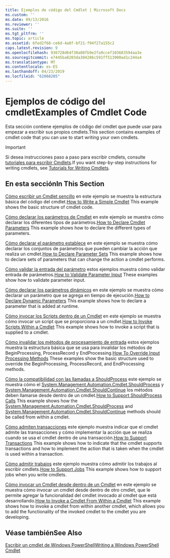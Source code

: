 ```yaml
---
title: Ejemplos de código del Cmdlet | Microsoft Docs
ms.custom: ''
ms.date: 09/13/2016
ms.reviewer: ''
ms.suite: ''
ms.tgt_pltfrm: ''
ms.topic: article
ms.assetid: 6fed2f68-ce6d-4a8f-bf21-f94f27a155c2
caps.latest.revision: 9
ms.openlocfilehash: 936728d64f30a08fb9e2fa9ccef103683594aa3e
ms.sourcegitcommit: e7445ba8203da304286c591ff513900ad1c244a4
ms.translationtype: MT
ms.contentlocale: es-ES
ms.lasthandoff: 04/23/2019
ms.locfileid: "62068205"
---
```

# <a name="examples-of-cmdlet-code"></a><span data-ttu-id="2c849-102">Ejemplos de código del cmdlet</span><span class="sxs-lookup"><span data-stu-id="2c849-102">Examples of Cmdlet Code</span></span>

<span data-ttu-id="2c849-103">Esta sección contiene ejemplos de código del cmdlet que puede usar para empezar a escribir sus propios cmdlets.</span><span class="sxs-lookup"><span data-stu-id="2c849-103">This section contains examples of cmdlet code that you can use to start writing your own cmdlets.</span></span>

> [!IMPORTANT]
> <span data-ttu-id="2c849-104">Si desea instrucciones paso a paso para escribir cmdlets, consulte [tutoriales para escribir Cmdlets](./tutorials-for-writing-cmdlets.md).</span><span class="sxs-lookup"><span data-stu-id="2c849-104">If you want step-by-step instructions for writing cmdlets, see [Tutorials for Writing Cmdlets](./tutorials-for-writing-cmdlets.md).</span></span>

## <a name="in-this-section"></a><span data-ttu-id="2c849-105">En esta sección</span><span class="sxs-lookup"><span data-stu-id="2c849-105">In This Section</span></span>

<span data-ttu-id="2c849-106">[Cómo escribir un Cmdlet sencillo](./how-to-write-a-simple-cmdlet.md) en este ejemplo se muestra la estructura básica del código del cmdlet.</span><span class="sxs-lookup"><span data-stu-id="2c849-106">[How to Write a Simple Cmdlet](./how-to-write-a-simple-cmdlet.md) This example shows the basic structure of cmdlet code.</span></span>

<span data-ttu-id="2c849-107">[Cómo declarar los parámetros de Cmdlet](./how-to-declare-cmdlet-parameters.md) en este ejemplo se muestra cómo declarar los diferentes tipos de parámetros.</span><span class="sxs-lookup"><span data-stu-id="2c849-107">[How to Declare Cmdlet Parameters](./how-to-declare-cmdlet-parameters.md) This example shows how to declare the different types of parameters.</span></span>

<span data-ttu-id="2c849-108">[Cómo declarar el parámetro establece](./how-to-declare-parameter-sets.md) en este ejemplo se muestra cómo declarar los conjuntos de parámetros que pueden cambiar la acción que realiza un cmdlet.</span><span class="sxs-lookup"><span data-stu-id="2c849-108">[How to Declare Parameter Sets](./how-to-declare-parameter-sets.md) This example shows how to declare sets of parameters that can change the action a cmdlet performs.</span></span>

<span data-ttu-id="2c849-109">[Cómo validar la entrada del parámetro](./how-to-validate-parameter-input.md) estos ejemplos muestra cómo validar entrada de parámetros.</span><span class="sxs-lookup"><span data-stu-id="2c849-109">[How to Validate Parameter Input](./how-to-validate-parameter-input.md) These examples show how to validate parameter input.</span></span>

<span data-ttu-id="2c849-110">[Cómo declarar los parámetros dinámicos](./how-to-declare-dynamic-parameters.md) en este ejemplo se muestra cómo declarar un parámetro que se agrega en tiempo de ejecución.</span><span class="sxs-lookup"><span data-stu-id="2c849-110">[How to Declare Dynamic Parameters](./how-to-declare-dynamic-parameters.md) This example shows how to declare a parameter that is added at runtime.</span></span>

<span data-ttu-id="2c849-111">[Cómo invocar los Scripts dentro de un Cmdlet](./how-to-invoke-scripts-within-a-cmdlet.md) en este ejemplo se muestra cómo invocar un script que se proporciona a un cmdlet.</span><span class="sxs-lookup"><span data-stu-id="2c849-111">[How to Invoke Scripts Within a Cmdlet](./how-to-invoke-scripts-within-a-cmdlet.md) This example shows how to invoke a script that is supplied to a cmdlet.</span></span>

<span data-ttu-id="2c849-112">[Cómo invalidar los métodos de procesamiento de entrada](./how-to-override-input-processing-methods.md) estos ejemplos muestra la estructura básica que se usa para invalidar los métodos de BeginProcessing, ProcessRecord y EndProcessing.</span><span class="sxs-lookup"><span data-stu-id="2c849-112">[How To Override Input Processing Methods](./how-to-override-input-processing-methods.md) These examples show the basic structure used to override the BeginProcessing, ProcessRecord, and EndProcessing methods.</span></span>

<span data-ttu-id="2c849-113">[Cómo la compatibilidad con las llamadas a ShouldProcess](./how-to-request-confirmations.md) este ejemplo se muestra cómo el [System.Management.Automation.Cmdlet.ShouldProcess](/dotnet/api/System.Management.Automation.Cmdlet.ShouldProcess) y [System.Management.Automation.Cmdlet.ShouldContinue](/dotnet/api/System.Management.Automation.Cmdlet.ShouldContinue) los métodos deben llamarse desde dentro de un cmdlet.</span><span class="sxs-lookup"><span data-stu-id="2c849-113">[How to Support ShouldProcess Calls](./how-to-request-confirmations.md) This example shows how the [System.Management.Automation.Cmdlet.ShouldProcess](/dotnet/api/System.Management.Automation.Cmdlet.ShouldProcess) and [System.Management.Automation.Cmdlet.ShouldContinue](/dotnet/api/System.Management.Automation.Cmdlet.ShouldContinue) methods should be called from within a cmdlet.</span></span>

<span data-ttu-id="2c849-114">[Cómo admiten transacciones](./how-to-support-transactions.md) este ejemplo muestra indicar que el cmdlet admite las transacciones y cómo implementar la acción que se realiza cuando se usa el cmdlet dentro de una transacción.</span><span class="sxs-lookup"><span data-stu-id="2c849-114">[How to Support Transactions](./how-to-support-transactions.md) This example shows how to indicate that the cmdlet supports transactions and how to implement the action that is taken when the cmdlet is used within a transaction.</span></span>

<span data-ttu-id="2c849-115">[Cómo admitir trabajos](./how-to-support-jobs.md) este ejemplo muestra cómo admitir los trabajos al escribir cmdlets.</span><span class="sxs-lookup"><span data-stu-id="2c849-115">[How to Support Jobs](./how-to-support-jobs.md) This example shows how to support jobs when you write cmdlets.</span></span>

<span data-ttu-id="2c849-116">[Cómo invocar un Cmdlet desde dentro de un Cmdlet](./how-to-invoke-a-cmdlet-from-within-a-cmdlet.md) en este ejemplo se muestra cómo invocar un cmdlet desde dentro de otro cmdlet, que le permite agregar la funcionalidad del cmdlet invocado al cmdlet que está desarrollando.</span><span class="sxs-lookup"><span data-stu-id="2c849-116">[How to Invoke a Cmdlet From Within a Cmdlet](./how-to-invoke-a-cmdlet-from-within-a-cmdlet.md) This example shows how to invoke a cmdlet from within another cmdlet, which allows you to add the functionality of the invoked cmdlet to the cmdlet you are developing.</span></span>

## <a name="see-also"></a><span data-ttu-id="2c849-117">Véase también</span><span class="sxs-lookup"><span data-stu-id="2c849-117">See Also</span></span>

[<span data-ttu-id="2c849-118">Escribir un cmdlet de Windows PowerShell</span><span class="sxs-lookup"><span data-stu-id="2c849-118">Writing a Windows PowerShell Cmdlet</span></span>](./writing-a-windows-powershell-cmdlet.md)
